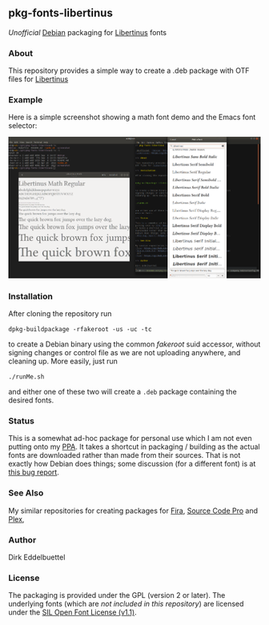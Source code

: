 ## pkg-fonts-libertinus

_Unofficial_ [Debian](http://www.debian.org) packaging for 
[Libertinus](https://github.com/libertinus-fonts/libertinus/) fonts

### About

This repository provides a simple way to create a .deb package with
OTF files for [Libertinus](https://github.com/libertinus-fonts/libertinus/)

### Example

Here is a simple screenshot showing a math font demo and the Emacs font selector:

![](screenshot/libertinus-demo.png)



### Installation

After cloning the repository run

```
dpkg-buildpackage -rfakeroot -us -uc -tc
```

to create a Debian binary using the common _fakeroot_ suid accessor, without
signing changes or control file as we are not uploading anywhere, and
cleaning up.  More easily, just run

```
./runMe.sh
```

and either one of these two will create a `.deb` package containing the
desired fonts.

### Status

This is a somewhat ad-hoc package for personal use which I am not even
putting onto my [PPA](https://launchpad.net/~edd/+archive/ubuntu/misc).
It takes a shortcut in packaging / building as the actual fonts are
downloaded rather than made from their sources. That is not exactly how
Debian does things; some discussion (for a different font) is at
[this bug report](https://bugs.debian.org/cgi-bin/bugreport.cgi?bug=736681).

### See Also

My similar repositories for creating packages for
[Fira](https://github.com/eddelbuettel/pkg-fonts-fira),
[Source Code Pro](https://github.com/eddelbuettel/pkg-fonts-source-code-pro)
 and 
[Plex](https://github.com/eddelbuettel/pkg-fonts-plex),

### Author

Dirk Eddelbuettel

### License

The packaging is provided under the GPL (version 2 or later).  The underlying
fonts (which are _not included in this repository_) are licensed under the
[SIL Open Font License (v1.1)](http://scripts.sil.org/OFL).
